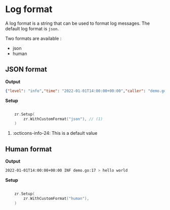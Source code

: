 # Log format

A log format is a string that can be used to format log messages. The default log format is `json`.

Two formats are available :

* json
* human

## JSON format

**Output**

```json
{"level": "info","time": "2022-01-01T14:00:00+00:00","caller": "demo.go:17","message": "hello world"}
```

**Setup**
    
``` go linenums="1" hl_lines="2"

    zr.Setup(
        zr.WithCustomFormat("json"), // (1)
    )

```

1.  :octicons-info-24: This is a default value



## Human format

**Output**

```sh
2022-01-01T14:00:00+00:00 INF demo.go:17 > hello world
```

**Setup**

```go linenums="1" hl_lines="2"

    zr.Setup(
        zr.WithCustomFormat("human"), 
    )

```
